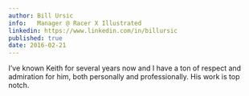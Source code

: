 ```yaml
---
author: Bill Ursic
info:	Manager @ Racer X Illustrated
linkedin: https://www.linkedin.com/in/billursic
published: true
date: 2016-02-21
---
```

I’ve known Keith for several years now and I have a ton of respect and admiration for him, both personally and professionally. His work is top notch.